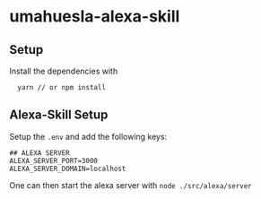 # umahuesla-alexa-skill

## Setup

Install the dependencies with

```
  yarn // or npm install
```

## Alexa-Skill Setup

Setup the `.env` and add the following keys:

```
## ALEXA SERVER
ALEXA_SERVER_PORT=3000
ALEXA_SERVER_DOMAIN=localhost
```

One can then start the alexa server with `node ./src/alexa/server`
